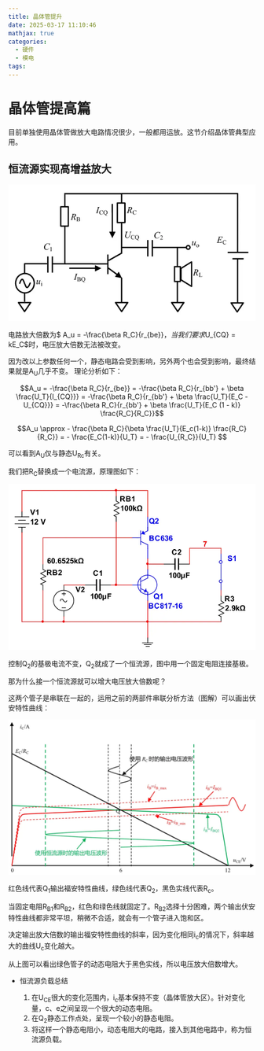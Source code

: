 ```yaml
---
title: 晶体管提升
date: 2025-03-17 11:10:46
mathjax: true
categories:
  - 硬件
  - 模电
tags:
---
```

# 晶体管提高篇

目前单独使用晶体管做放大电路情况很少，一般都用运放。这节介绍晶体管典型应用。


## 恒流源实现高增益放大


![image](https://github.com/maxiro-samurai/picx-images-hosting/raw/master/image.969wg5togl.webp)

电路放大倍数为$ A_u = -\frac{\beta R_C}{r_{be}}$，当我们要求$U_{CQ} = kE_C$时，电压放大倍数无法被改变。

因为改以上参数任何一个，静态电路会受到影响，另外两个也会受到影响，最终结果就是A<sub>U</sub>几乎不变。
理论分析如下：

$$A_u = -\frac{\beta R_C}{r_{be}} = -\frac{\beta R_C}{r_{bb'} + \beta \frac{U_T}{I_{CQ}}} = -\frac{\beta R_C}{r_{bb'} + \beta \frac{U_T}{E_C - U_{CQ}}} = -\frac{\beta R_C}{r_{bb'} + \beta \frac{U_T}{E_C (1 - k)} \frac{R_C}{R_C}}$$

$$A_u \approx - \frac{\beta R_C}{\beta \frac{U_T}{E_c(1-k)} \frac{R_C}{R_C}} = - \frac{E_C(1-k)}{U_T} = - \frac{U_{R_C}}{U_T} $$

可以看到A<sub>U</sub>仅与静态U<sub>Rc</sub>有关。

我们把R<sub>C</sub>替换成一个电流源，原理图如下：


![image](https://github.com/maxiro-samurai/picx-images-hosting/raw/master/image.8hgmweium6.webp)

控制Q<sub>2</sub>的基极电流不变，Q<sub>2</sub>就成了一个恒流源，图中用一个固定电阻连接基极。

那为什么接一个恒流源就可以增大电压放大倍数呢？

这两个管子是串联在一起的，运用之前的两部件串联分析方法（图解）可以画出伏安特性曲线：

![image](https://github.com/maxiro-samurai/picx-images-hosting/raw/master/image.5q7kocbbfj.webp)

红色线代表Q<sub>1</sub>输出福安特性曲线，绿色线代表Q<sub>2</sub>，黑色实线代表R<sub>c</sub>。

当固定电阻R<sub>B1</sub>和R<sub>B2</sub>，红色和绿色线就固定了。R<sub>B2</sub>选择十分困难，两个输出伏安特性曲线都非常平坦，稍微不合适，就会有一个管子进入饱和区。

决定输出放大倍数的输出福安特性曲线的斜率，因为变化相同i<sub>c</sub>的情况下，斜率越大的曲线U<sub>c</sub>变化越大。

从上图可以看出绿色管子的动态电阻大于黑色实线，所以电压放大倍数增大。


* 恒流源负载总结

    1. 在U<sub>CE</sub>很大的变化范围内，i<sub>c</sub>基本保持不变（晶体管放大区）。针对变化量，c、e之间呈现一个很大的动态电阻。
    2. 在Q<sub>2</sub>静态工作点处，呈现一个较小的静态电阻。
    3. 将这样一个静态电阻小，动态电阻大的电路，接入到其他电路中，称为恒流源负载。